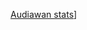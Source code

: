 


[Audiawan stats](https://github-readme-stats.vercel.app/api?username=Audiawan&show_icons=true&theme=radical)]
